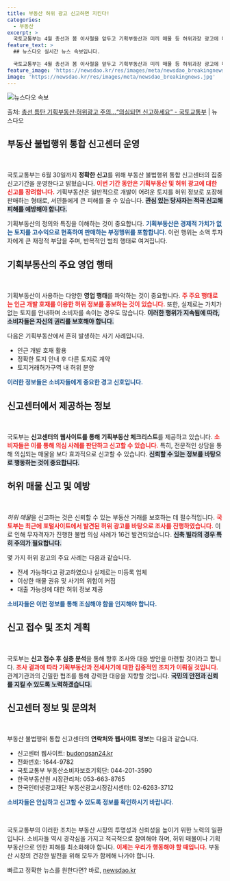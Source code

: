 ```yaml
---
title: 부동산 허위 광고 신고하면 지킨다!
categories:
  - 부동산
excerpt: >
  국토교통부는 4월 총선과 봄 이사철을 앞두고 기획부동산과 미끼 매물 등 허위과장 광고에 대한 각별한 주의를 …
feature_text: >
  ## 뉴스다오 실시간 뉴스 속보입니다.

  국토교통부는 4월 총선과 봄 이사철을 앞두고 기획부동산과 미끼 매물 등 허위과장 광고에 대한 각별한 주의를 …
feature_image: 'https://newsdao.kr/res/images/meta/newsdao_breakingnews.jpg'
image: 'https://newsdao.kr/res/images/meta/newsdao_breakingnews.jpg'
---
```


![뉴스다오 속보](https://newsdao.kr/res/images/meta/newsdao_breakingnews.jpg)

<p>출처: <a href="https://newsdao.kr/3433" rel="dofollow">총선 틈탄 기획부동산·허위광고 주의…“의심되면 신고하세요” - 국토교통부</a> | 뉴스다오</p>

<h2 data-ke-size="size26">부동산 불법행위 통합 신고센터 운영</h2>

<p data-ke-size="size16">&nbsp;</p>

국토교통부는 6월 30일까지 **정확한 신고**를 위해 부동산 불법행위 통합 신고센터의 집중 신고기간을 운영한다고 밝혔습니다. <b><span style="color: #ee2323;">이번 기간 동안은 기획부동산 및 허위 광고에 대한 신고를 장려합니다.</span></b> 기획부동산은 일반적으로 개발이 어려운 토지를 허위 정보로 포장해 판매하는 형태로, 서민들에게 큰 피해를 줄 수 있습니다. <b><span style="background-color: #21538527;">관심 있는 당사자는 적극 신고해 피해를 예방해야 합니다.</span></b>

기획부동산의 정의와 특징을 이해하는 것이 중요합니다. <b><span style="color: #1a5490;">기획부동산은 경제적 가치가 없는 토지를 고수익으로 현혹하여 판매하는 부정행위를 포함합니다.</span></b> 이런 행위는 소액 투자자에게 큰 재정적 부담을 주며, 반복적인 범죄 행태로 여겨집니다.

<h2 data-ke-size="size26">기획부동산의 주요 영업 행태</h2>

<p data-ke-size="size16">&nbsp;</p>

기획부동산이 사용하는 다양한 **영업 행태**를 파악하는 것이 중요합니다. <b><span style="color: #ee2323;">주 주요 행태로는 인근 개발 호재를 이용한 허위 정보를 홍보하는 것이 있습니다.</span></b> 또한, 실제로는 가치가 없는 토지를 안내하며 소비자를 속이는 경우도 많습니다. <b><span style="background-color: #21538527;">이러한 행위가 지속됨에 따라, 소비자들은 자신의 권리를 보호해야 합니다.</span></b>

다음은 기획부동산에서 흔히 발생하는 사기 사례입니다.
<ul>
    <li>인근 개발 호재 활용</li>
    <li>정확한 토지 안내 후 다른 토지로 계약</li>
    <li>토지거래허가구역 내 허위 분양</li>
</ul>
<b><span style="color: #1a5490;">이러한 정보들은 소비자들에게 중요한 경고 신호입니다.</span></b>

<h2 data-ke-size="size26">신고센터에서 제공하는 정보</h2>

<p data-ke-size="size16">&nbsp;</p>

국토부는 **신고센터의 웹사이트를 통해 기획부동산 체크리스트**를 제공하고 있습니다. <b><span style="color: #ee2323;">소비자들은 이를 통해 의심 사례를 판단하고 신고할 수 있습니다.</span></b> 특히, 전문적인 상담을 통해 의심되는 매물을 보다 효과적으로 신고할 수 있습니다. <b><span style="background-color: #21538527;">신뢰할 수 있는 정보를 바탕으로 행동하는 것이 중요합니다.</span></b>

<h2 data-ke-size="size26">허위 매물 신고 및 예방</h2>

<p data-ke-size="size16">&nbsp;</p>

*허위 매물*을 신고하는 것은 신뢰할 수 있는 부동산 거래를 보호하는 데 필수적입니다. <b><span style="color: #ee2323;">국토부는 최근에 포털사이트에서 발견된 허위 광고를 바탕으로 조사를 진행하였습니다.</span></b> 이로 인해 무자격자가 진행한 불법 의심 사례가 16건 발견되었습니다. <b><span style="background-color: #21538527;">신축 빌라의 경우 특히 주의가 필요합니다.</span></b>

몇 가지 허위 광고의 주요 사례는 다음과 같습니다.
<ul>
    <li>전세 가능하다고 광고하였으나 실제로는 미등록 업체</li>
    <li>이상한 매물 권유 및 사기의 위험이 커짐</li>
    <li>대출 가능성에 대한 허위 정보 제공</li>
</ul>
<b><span style="color: #1a5490;">소비자들은 이런 정보를 통해 조심해야 함을 인지해야 합니다.</span></b>

<h2 data-ke-size="size26">신고 접수 및 조치 계획</h2>

<p data-ke-size="size16">&nbsp;</p>

국토부는 **신고 접수 후 심층 분석**을 통해 향후 조사와 대응 방안을 마련할 것이라고 합니다. <b><span style="color: #ee2323;">조사 결과에 따라 기획부동산과 전세사기에 대한 집중적인 조치가 이뤄질 것입니다.</span></b> 관계기관과의 긴밀한 협조를 통해 강력한 대응을 지향할 것입니다. <b><span style="background-color: #21538527;">국민의 안전과 신뢰를 지킬 수 있도록 노력하겠습니다.</span></b> 

<h2 data-ke-size="size26">신고센터 정보 및 문의처</h2>

<p data-ke-size="size16">&nbsp;</p>

부동산 불법행위 통합 신고센터의 **연락처와 웹사이트 정보**는 다음과 같습니다.
<ul>
    <li>신고센터 웹사이트: <a href="https://budongsan24.kr">budongsan24.kr</a></li>
    <li>전화번호: 1644-9782</li>
    <li>국토교통부 부동산소비자보호기획단: 044-201-3590</li>
    <li>한국부동산원 시장관리처: 053-663-8765</li>
    <li>한국인터넷광고재단 부동산광고시장감시센터: 02-6263-3712</li>
</ul>
<b><span style="color: #1a5490;">소비자들은 안심하고 신고할 수 있도록 정보를 확인하시기 바랍니다.</span></b>

<p data-ke-size="size16">&nbsp;</p>

국토교통부의 이러한 조치는 부동산 시장의 투명성과 신뢰성을 높이기 위한 노력의 일환입니다. 소비자들 역시 경각심을 가지고 적극적으로 참여해야 하며, 허위 매물이나 기획부동산으로 인한 피해를 최소화해야 합니다. <b><span style="color: #ee2323;">이제는 우리가 행동해야 할 때입니다.</span></b> 부동산 시장의 건강한 발전을 위해 모두가 함께해 나가야 합니다. 

빠르고 정확한 뉴스를 원한다면? 바로, <a href="https://newsdao.kr" rel="dofollow">newsdao.kr</a>


